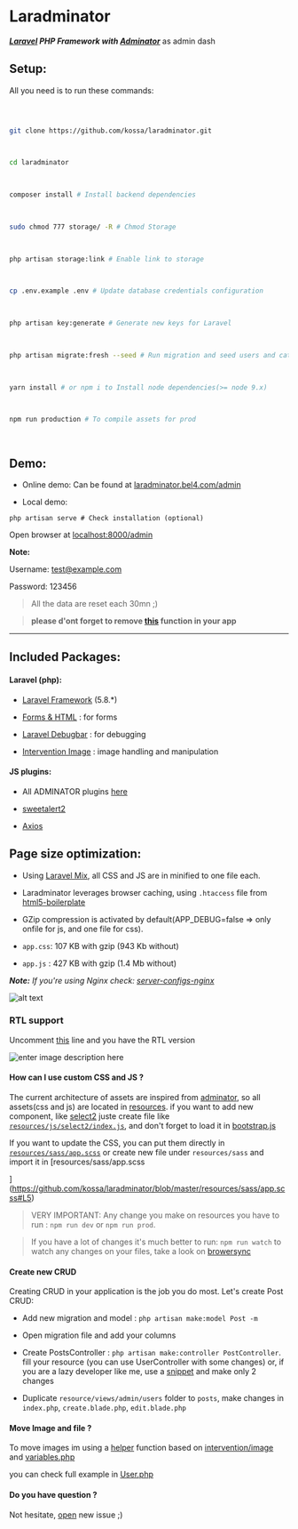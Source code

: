
  

# Laradminator

  

**_[Laravel](https://laravel.com/) PHP Framework with [Adminator](https://github.com/puikinsh/Adminator-admin-dashboard)_** as admin dash

  

  

## Setup:

  

All you need is to run these commands:

  

```bash

  

git clone https://github.com/kossa/laradminator.git

  

cd laradminator

  

composer install # Install backend dependencies

  

sudo chmod 777 storage/ -R # Chmod Storage

  

php artisan storage:link # Enable link to storage

  

cp .env.example .env # Update database credentials configuration

  

php artisan key:generate # Generate new keys for Laravel

  

php artisan migrate:fresh --seed # Run migration and seed users and categories for testing

  

yarn install # or npm i to Install node dependencies(>= node 9.x)

  

npm run production # To compile assets for prod

  

```

  

  

## Demo:

  

- Online demo: Can be found at [laradminator.bel4.com/admin](http://laradminator.bel4.com/admin)

  

- Local demo:

  

`php artisan serve # Check installation (optional)`

  

Open browser at [localhost:8000/admin](http://localhost:8000/admin)

  

  

**Note:**

  

Username: test@example.com

  

Password: 123456

  

  

> All the data are reset each 30mn ;)

  

>  **please d'ont forget to remove [this](https://github.com/kossa/laradminator/blob/master/app/Console/Kernel.php#L27-L28) function in your app**

  

  

***

  

  

## Included Packages:

  

#### Laravel (php):

  

  

*  [Laravel Framework](https://github.com/laravel/laravel/) (5.8.*)

  

*  [Forms & HTML](https://github.com/laravelcollective/html) : for forms

  

*  [Laravel Debugbar](https://github.com/barryvdh/laravel-debugbar) : for debugging

  

*  [Intervention Image](https://github.com/intervention/image) : image handling and manipulation

  

  

#### JS plugins:

  

  

* All ADMINATOR plugins [here](https://github.com/puikinsh/Adminator-admin-dashboard#built-with)

  

*  [sweetalert2](https://github.com/limonte/sweetalert2)

  

*  [Axios](https://github.com/mzabriskie/axios)

  

  

## Page size optimization:

  

- Using [Laravel Mix](http://laravel.com/docs/master/mix), all CSS and JS are in minified to one file each.

  

- Laradminator leverages browser caching, using `.htaccess` file from [html5-boilerplate](https://github.com/h5bp/html5-boilerplate)

  

- GZip compression is activated by default(APP_DEBUG=false => only onfile for js, and one file for css).

  

-  `app.css`: 107 KB with gzip (943 Kb without)

  

-  `app.js` : 427 KB with gzip (1.4 Mb without)

  

  

*__Note:__ If you're using Nginx check: [server-configs-nginx](https://github.com/h5bp/server-configs-nginx)*

  

  

![alt text](https://content.screencast.com/users/kouycela/folders/Jing/media/c2cf99d2-5a82-40d8-a18f-5f8dfaaafaa6/00000596.png  "Logo Title Text 1")

### RTL support
Uncomment [this](https://github.com/kossa/laradminator/blob/master/resources/views/admin/default.blade.php#L15) line and you have the RTL version

  ![enter image description here](https://content.screencast.com/users/kouycela/folders/Jing/media/a95fbdc6-6131-4fb2-8fe4-f16fff2c34b8/00001805.png)

#### How can I use custom CSS and JS ?

The current architecture of assets are inspired from [adminator](https://github.com/puikinsh/Adminator-admin-dashboard/tree/master/src/assets/scripts), so all assets(css and js) are located in [resources](https://github.com/kossa/laradminator/tree/master/resources). if you want to add new component, like [select2](https://select2.org/) juste create file like [`resources/js/select2/index.js`](https://github.com/kossa/laradminator/blob/master/resources/js/select2/index.js), and don't forget to load it in [bootstrap.js](https://github.com/kossa/laradminator/blob/master/resources/js/bootstrap.js#L54)

  

If you want to update the CSS, you can put them directly in [`resources/sass/app.scss`](https://github.com/kossa/laradminator/blob/master/resources/sass/app.scss#L72) or create new file under `resources/sass` and import it in [resources/sass/app.scss

](https://github.com/kossa/laradminator/blob/master/resources/sass/app.scss#L5)

  

> VERY IMPORTANT: Any change you make on resources you have to run : `npm run dev` or `npm run prod`.

> If you have a lot of changes it's much better to run: `npm run watch` to watch any changes on your files, take a look on [browersync](https://laravel.com/docs/5.8/mix#browsersync-reloading)

  
  

#### Create new CRUD

  

Creating CRUD in your application is the job you do most. Let's create Post CRUD:

  

  

* Add new migration and model : `php artisan make:model Post -m`

  

* Open migration file and add your columns

  

* Create PostsController : `php artisan make:controller PostController`. fill your resource (you can use UserController with some changes) or, if you are a lazy developer like me, use a [snippet](https://github.com/kossa/st-snippets/blob/master/kossa_php/Laravel/lcontroller.sublime-snippet) and make only 2 changes

  

* Duplicate `resource/views/admin/users` folder to `posts`, make changes in `index.php`, `create.blade.php`, `edit.blade.php`

  

  

#### Move Image and file ?

  

To move images im using a [helper](https://github.com/kossa/laradminator/blob/master/app/Http/helpers.php#L4) function based on [intervention/image](https://github.com/intervention/image) and [variables.php](https://github.com/kossa/laradminator/blob/master/config/variables.php#L20)

  

you can check full example in [User.php](https://github.com/kossa/laradminator/blob/master/app/User.php#L70)

  

  

#### Do you have question ?

  

Not hesitate, [open](https://github.com/kossa/laradminator/issues/new) new issue ;)